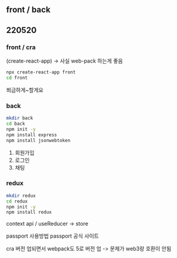 ## front / back
## 220520

### front / cra 
(create-react-app) -> 사실 web-pack 하는게 좋음
```sh
npx create-react-app front
cd front
```

쬐금하게~할게요


### back
```sh
mkdir back
cd back
npm init -y
npm install express
npm install jsonwebtoken
```

1. 회원가입
2. 로그인
3. 채팅

### redux
```sh
mkdir redux
cd redux
npm init -y
npm install redux
```

context api / useReducer -> store

passport 사용방법 passport 공식 사이트



cra 버전 업되면서 webpack도 5로 버전 업 -> 문제가 web3랑 호환이 안됨